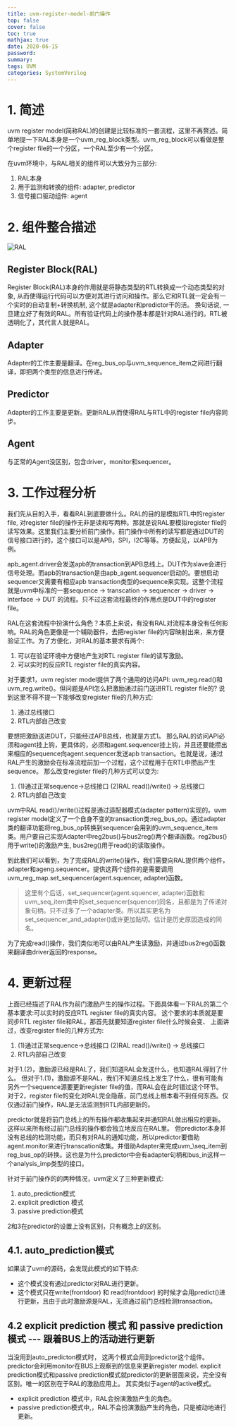 ```yaml
---
title: uvm-register-model-前门操作
top: false
cover: false
toc: true
mathjax: true
date: 2020-06-15
password:
summary:
tags: UVM
categories: SystemVerilog
---
```



# 1. 简述
uvm register model(简称RAL)的创建是比较标准的一套流程，这里不再赘述。简单地提一下RAL本身是一个uvm\_reg\_block类型。uvm\_reg\_block可以看做是整个register file的一个分区，一个RAL至少有一个分区。

<!---more--->

在uvm环境中，与RAL相关的组件可以大致分为三部分:
1. RAL本身
2. 用于监测和转换的组件: adapter, predictor
3. 信号接口驱动组件: agent

# 2. 组件整合描述
![RAL](RAL_arch.png)

## Register Block(RAL)
Register Block(RAL)本身的作用就是将静态类型的RTL转换成一个动态类型的对象, 从而使得运行代码可以方便对其进行访问和操作。那么它和RTL就一定会有一个实时的自动复制+转换机制, 这个就是adapter和predictor干的活。
换句话说, 一旦建立好了有效的RAL。所有验证代码上的操作基本都是针对RAL进行的。RTL被透明化了，其代言人就是RAL。

## Adapter
Adapter的工作主要是翻译。在reg_bus_op与uvm\_sequence\_item之间进行翻译，即把两个类型的信息进行传递。

## Predictor
Adapter的工作主要是更新。更新RAL从而使得RAL与RTL中的register file内容同步。

## Agent
与正常的Agent没区别，包含driver，monitor和sequencer。

# 3. 工作过程分析
我们先从目的入手，看看RAL到底要做什么。RAL的目的是模拟RTL中的register file, 对register file的操作无非是读和写两种。那就是说RAL要模拟register file的读写效果。这里我们主要分析前门操作。前门操作中所有的读写都是通过DUT的信号接口进行的，这个接口可以是APB，SPI，I2C等等。方便起见，以APB为例。

apb\_agent.driver会发送apb的transaction到APB总线上。DUT作为slave会进行信号处理。而apb的transaction是由apb\_agent.sequencer启动的。要想启动sequencer又需要有相应apb transaction类型的sequence来实现。这整个流程就是uvm中标准的一套sequence -> transcation -> sequencer -> driver -> interface -> DUT 的流程。只不过这套流程最终的作用点是DUT中的register file。

RAL在这套流程中扮演什么角色？本质上来说，有没有RAL对流程本身没有任何影响。RAL的角色更像是一个辅助器件，去把register file的内容映射出来，来方便验证工作。为了方便化，对RAL的基本要求有两个:
1. 可以在验证环境中方便地产生对RTL register file的读写激励。
2. 可以实时的反应RTL register file的真实内容。

对于要求1，uvm register model提供了两个通用的访问API: uvm\_reg.read()和uvm\_reg.write()。但问题是API怎么把激励通过前门送进RTL register file的?
说到这里不得不提一下能够改变register file的几种方式:
1. 通过总线接口
2. RTL内部自己改变

要想把激励送进DUT，只能经过APB总线，也就是方式1。 那么RAL的访问API必须和agent挂上钩，更具体的，必须和agent.sequencer挂上钩，并且还要能攒出来相应的sequence向agent.sequencer发送apb transaction。也就是说，通过RAL产生的激励会在标准流程前加一个过程，这个过程用于在RTL中攒出产生sequence。
那么改变register file的几种方式可以变为:
1. (1)通过正常sequence->总线接口 (2)RAL read()/write() -> 总线接口
2. RTL内部自己改变

uvm中RAL read()/write()过程是通过适配器模式(adapter pattern)实现的。uvm register model定义了一个自身不变的transaction类:reg_bus_op。通过adapter类的翻译功能将reg_bus_op转换到sequencer会用到的uvm\_sequence\_item类。用户要自己实现Adapter中reg2bus()与bus2reg()两个翻译函数。reg2bus()用于write()的激励产生, bus2reg()用于read()的读取操作。

到此我们可以看到，为了完成RAL的write()操作，我们需要向RAL提供两个组件，adapter和ageng.sequencer。提供这两个组件的是需要调用uvm\_reg\_map.set_sequencer(agent.squencer, adapter)函数。
>这里有个后话，set\_sequencer(agent.squencer, adapter)函数和uvm\_seq\_item类中的set_sequencer(squencer)同名，且都是为了传递对象句柄。只不过多了一个adapter类。所以其实更名为set\_sequencer\_and\_adapter()或许更加贴切。估计是历史原因造成的同名。

为了完成read()操作，我们类似地可以由RAL产生读激励，并通过bus2reg()函数来翻译由driver返回的response。

# 4. 更新过程
上面已经描述了RAL作为前门激励产生的操作过程。下面具体看一下RAL的第二个基本要求:可以实时的反应RTL register file的真实内容。
这个要求的本质就是要同步RTL register file和RAL。那首先就要知道register file什么时候会变、
上面讲过，改变register file的几种方式为:
1. (1)通过正常sequence->总线接口 (2)RAL read()/write() -> 总线接口
2. RTL内部自己改变

对于1.(2)，激励源已经是RAL了，我们知道RAL会发送什么，也知道RAL得到了什么。
但对于1.(1)，激励源不是RAL，我们不知道总线上发生了什么，很有可能有另外一个sequence源要更新register file的值，而RAL会在此时错过这个环节。
对于2，register file的变化对RAL完全隐蔽，前门总线上根本看不到任何东西。仅仅通过前门操作，RAL是无法监测到RTL内部更新的。

predictor就是将前门总线上的所有操作都收集起来并通知RAL做出相应的更新。这样以来所有经过前门总线的操作都会独立地反应在RAL里。
但predictor本身并没有总线的检测功能，而只有对RAL的通知功能，所以predictor要借助agent.monitor来进行transcation收集。并借助Adapter来完成uvm_\seq\_item到reg\_bus\_op的转换。这也是为什么predictor中会有adapter句柄和bus\_in这样一个analysis\_imp类型的接口。

针对于前门操作的的两种情况，uvm定义了三种更新模式:
1. auto_prediction模式
2. explicit prediction 模式
3. passive prediction模式

2和3在predictor的设置上没有区别，只有概念上的区别。

## 4.1. auto_prediction模式
如果读了uvm的源码，会发现此模式的如下特点:
* 这个模式没有通过predictor对RAL进行更新。
* 这个模式只在write(frontdoor) 和 read(frontdoor) 的时候才会用predict()进行更新，且由于此时激励源是RAL，无须通过前门总线检测transaction。


## 4.2 explicit prediction 模式 和 passive prediction模式 --- 跟着BUS上的活动进行更新
当没用到auto_predicton模式时，
这两个模式会用到predictor这个组件。predictor会利用monitor在BUS上观察到的信息来更新register model.
explicit prediction模式和passive prediction模式就predictor的更新层面来说，完全没有区别。唯一的区别在于RAL的激励应用上。
其实类似于agent的active模式。
* explicit prediction 模式中，RAL会扮演激励产生的角色。
* passive prediction模式中,，RAL不会扮演激励产生的角色，只是被动地进行更新。










